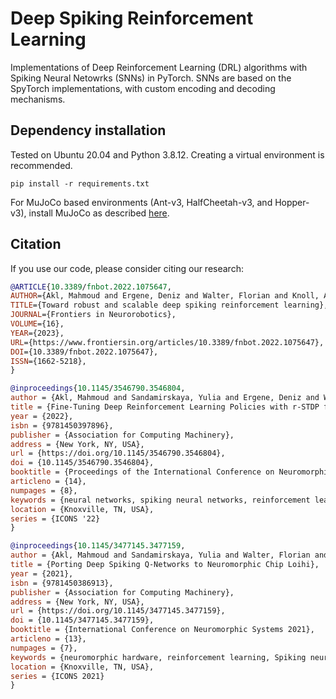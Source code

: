 # Deep Spiking Reinforcement Learning
Implementations of Deep Reinforcement Learning (DRL) algorithms with
Spiking Neural Netowrks (SNNs) in PyTorch. SNNs are based on the
SpyTorch implementations, with custom encoding and decoding mechanisms.

## Dependency installation
Tested on Ubuntu 20.04 and Python 3.8.12. Creating a virtual environment is recommended.

```
pip install -r requirements.txt
```
For MuJoCo based environments (Ant-v3, HalfCheetah-v3, and Hopper-v3), install MuJoCo as described [here](https://github.com/openai/mujoco-py#install-mujoco).

## Citation

If you use our code, please consider citing our research:

```bibtex
@ARTICLE{10.3389/fnbot.2022.1075647,
AUTHOR={Akl, Mahmoud and Ergene, Deniz and Walter, Florian and Knoll, Alois},   
TITLE={Toward robust and scalable deep spiking reinforcement learning},      
JOURNAL={Frontiers in Neurorobotics},      
VOLUME={16},           
YEAR={2023},      
URL={https://www.frontiersin.org/articles/10.3389/fnbot.2022.1075647},       
DOI={10.3389/fnbot.2022.1075647},      
ISSN={1662-5218},   
}
```

```bibtex
@inproceedings{10.1145/3546790.3546804,
author = {Akl, Mahmoud and Sandamirskaya, Yulia and Ergene, Deniz and Walter, Florian and Knoll, Alois},
title = {Fine-Tuning Deep Reinforcement Learning Policies with r-STDP for Domain Adaptation},
year = {2022},
isbn = {9781450397896},
publisher = {Association for Computing Machinery},
address = {New York, NY, USA},
url = {https://doi.org/10.1145/3546790.3546804},
doi = {10.1145/3546790.3546804},
booktitle = {Proceedings of the International Conference on Neuromorphic Systems 2022},
articleno = {14},
numpages = {8},
keywords = {neural networks, spiking neural networks, reinforcement learning},
location = {Knoxville, TN, USA},
series = {ICONS '22}
}
```

```bibtex
@inproceedings{10.1145/3477145.3477159,
author = {Akl, Mahmoud and Sandamirskaya, Yulia and Walter, Florian and Knoll, Alois},
title = {Porting Deep Spiking Q-Networks to Neuromorphic Chip Loihi},
year = {2021},
isbn = {9781450386913},
publisher = {Association for Computing Machinery},
address = {New York, NY, USA},
url = {https://doi.org/10.1145/3477145.3477159},
doi = {10.1145/3477145.3477159},
booktitle = {International Conference on Neuromorphic Systems 2021},
articleno = {13},
numpages = {7},
keywords = {neuromorphic hardware, reinforcement learning, Spiking neural networks},
location = {Knoxville, TN, USA},
series = {ICONS 2021}
}
```
